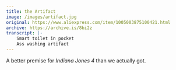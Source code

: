 ```yaml
---
title: the Artifact
image: /images/artifact.jpg
original: https://www.aliexpress.com/item/1005003875100421.html
archive: https://archive.is/8bi2z
transcript: |-
    Smart toilet in pocket
    Ass washing artifact
---
```

A better premise for _Indiana Jones 4_ than we actually got.

